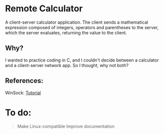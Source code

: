 # Remote Calculator

A client-server calculator application. The client sends a mathematical expression composed of integers, operators and parentheses to the server, which the server evaluates, returning the value to the client.

## Why?

I wanted to practice coding in C, and I couldn't decide between a calculator and a client-server network app. So I thought, why not both?

## References:

WinSock: [Tutorial](https://www.binarytides.com/winsock-socket-programming-tutorial/)

# To do:
> Make Linux-compatible
> Improve documentation

